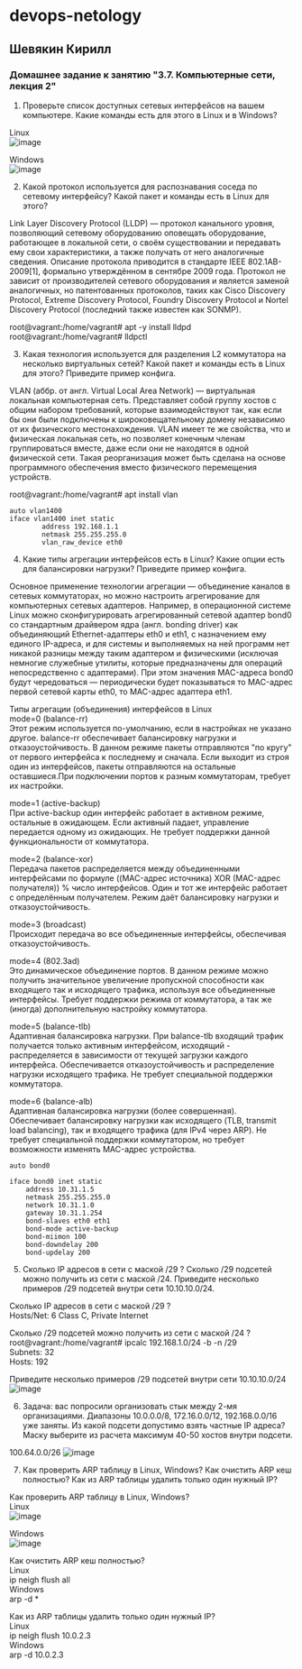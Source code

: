 # devops-netology  
## Шевякин Кирилл  

### Домашнее задание к занятию "3.7. Компьютерные сети, лекция 2"

1) Проверьте список доступных сетевых интерфейсов на вашем компьютере. Какие команды есть для этого в Linux и в Windows?

Linux  
![image](https://user-images.githubusercontent.com/93198418/154421826-36dcf91f-6802-43ca-bf14-3b9c3357a8ae.png)  

Windows  
![image](https://user-images.githubusercontent.com/93198418/154422236-7b47788d-b4d8-412e-9c56-c00420a6b1ac.png)

2) Какой протокол используется для распознавания соседа по сетевому интерфейсу? Какой пакет и команды есть в Linux для этого?

Link Layer Discovery Protocol (LLDP) — протокол канального уровня, позволяющий сетевому оборудованию оповещать оборудование, работающее в локальной сети, о своём существовании и передавать ему свои характеристики, а также получать от него аналогичные сведения. Описание протокола приводится в стандарте IEEE 802.1AB-2009[1], формально утверждённом в сентябре 2009 года. Протокол не зависит от производителей сетевого оборудования и является заменой аналогичных, но патентованных протоколов, таких как Cisco Discovery Protocol, Extreme Discovery Protocol, Foundry Discovery Protocol и Nortel Discovery Protocol (последний также известен как SONMP).

root@vagrant:/home/vagrant# apt -y install lldpd  
root@vagrant:/home/vagrant# lldpctl  

3) Какая технология используется для разделения L2 коммутатора на несколько виртуальных сетей? Какой пакет и команды есть в Linux для этого? Приведите пример конфига.

VLAN (аббр. от англ. Virtual Local Area Network) — виртуальная локальная компьютерная сеть. Представляет собой группу хостов с общим набором требований, которые взаимодействуют так, как если бы они были подключены к широковещательному домену независимо от их физического местонахождения. VLAN имеет те же свойства, что и физическая локальная сеть, но позволяет конечным членам группироваться вместе, даже если они не находятся в одной физической сети. Такая реорганизация может быть сделана на основе программного обеспечения вместо физического перемещения устройств.

root@vagrant:/home/vagrant# apt install vlan  
```
auto vlan1400  
iface vlan1400 inet static  
        address 192.168.1.1  
        netmask 255.255.255.0  
        vlan_raw_device eth0  
```

4) Какие типы агрегации интерфейсов есть в Linux? Какие опции есть для балансировки нагрузки? Приведите пример конфига.

Основное применение технологии агрегации — объединение каналов в сетевых коммутаторах, но можно настроить агрегирование для компьютерных сетевых адаптеров. Например, в операционной системе Linux можно сконфигурировать агрегированный сетевой адаптер bond0 со стандартным драйвером ядра (англ. bonding driver) как объединяющий Ethernet-адаптеры eth0 и eth1, с назначением ему единого IP-адреса, и для системы и выполняемых на ней программ нет никакой разницы между таким адаптером и физическими (исключая немногие служебные утилиты, которые предназначены для операций непосредственно с адаптерами). При этом значения MAC-адреса bond0 будут чередоваться — периодически будет показываться то MAC-адрес первой сетевой карты eth0, то MAC-адрес адаптера eth1.

Типы агрегации (объединения) интерфейсов в Linux  
mode=0 (balance-rr)  
Этот режим используется по-умолчанию, если в настройках не указано другое. balance-rr обеспечивает балансировку нагрузки и отказоустойчивость. В данном режиме пакеты отправляются "по кругу" от первого интерфейса к последнему и сначала. Если выходит из строя один из интерфейсов, пакеты отправляются на остальные оставшиеся.При подключении портов к разным коммутаторам, требует их настройки.

mode=1 (active-backup)  
При active-backup один интерфейс работает в активном режиме, остальные в ожидающем. Если активный падает, управление передается одному из ожидающих. Не требует поддержки данной функциональности от коммутатора.

mode=2 (balance-xor)  
Передача пакетов распределяется между объединенными интерфейсами по формуле ((MAC-адрес источника) XOR (MAC-адрес получателя)) % число интерфейсов. Один и тот же интерфейс работает с определённым получателем. Режим даёт балансировку нагрузки и отказоустойчивость.

mode=3 (broadcast)  
Происходит передача во все объединенные интерфейсы, обеспечивая отказоустойчивость.

mode=4 (802.3ad)  
Это динамическое объединение портов. В данном режиме можно получить значительное увеличение пропускной способности как входящего так и исходящего трафика, используя все объединенные интерфейсы. Требует поддержки режима от коммутатора, а так же (иногда) дополнительную настройку коммутатора.

mode=5 (balance-tlb)  
Адаптивная балансировка нагрузки. При balance-tlb входящий трафик получается только активным интерфейсом, исходящий - распределяется в зависимости от текущей загрузки каждого интерфейса. Обеспечивается отказоустойчивость и распределение нагрузки исходящего трафика. Не требует специальной поддержки коммутатора.

mode=6 (balance-alb)  
Адаптивная балансировка нагрузки (более совершенная). Обеспечивает балансировку нагрузки как исходящего (TLB, transmit load balancing), так и входящего трафика (для IPv4 через ARP). Не требует специальной поддержки коммутатором, но требует возможности изменять MAC-адрес устройства.

```
auto bond0

iface bond0 inet static
    address 10.31.1.5
    netmask 255.255.255.0
    network 10.31.1.0
    gateway 10.31.1.254
    bond-slaves eth0 eth1
    bond-mode active-backup
    bond-miimon 100
    bond-downdelay 200
    bond-updelay 200
```

5) Сколько IP адресов в сети с маской /29 ? Сколько /29 подсетей можно получить из сети с маской /24. Приведите несколько примеров /29 подсетей внутри сети 10.10.10.0/24.

Сколько IP адресов в сети с маской /29 ?  
Hosts/Net: 6                     Class C, Private Internet  

Сколько /29 подсетей можно получить из сети с маской /24 ?  
root@vagrant:/home/vagrant# ipcalc 192.168.1.0/24 -b -n /29  
Subnets:   32  
Hosts:     192  

Приведите несколько примеров /29 подсетей внутри сети 10.10.10.0/24
![image](https://user-images.githubusercontent.com/93198418/154434850-a2524b65-e7c6-48a4-9737-6b0c79cb3d9f.png)

6) Задача: вас попросили организовать стык между 2-мя организациями. Диапазоны 10.0.0.0/8, 172.16.0.0/12, 192.168.0.0/16 уже заняты. Из какой подсети допустимо взять частные IP адреса? Маску выберите из расчета максимум 40-50 хостов внутри подсети.

100.64.0.0/26
![image](https://user-images.githubusercontent.com/93198418/154436341-90f95095-a762-4c6f-952d-f4e9357aee28.png)  

7) Как проверить ARP таблицу в Linux, Windows? Как очистить ARP кеш полностью? Как из ARP таблицы удалить только один нужный IP?

Как проверить ARP таблицу в Linux, Windows?  
Linux  
![image](https://user-images.githubusercontent.com/93198418/154442129-cc2555a8-2131-4cdd-ae7f-d7ca031e4a41.png)  

Windows  
![image](https://user-images.githubusercontent.com/93198418/154449327-ebc01858-d9e3-40da-ad29-ff92a8c637fb.png)

Как очистить ARP кеш полностью?  
Linux  
ip neigh flush all  
Windows  
arp -d *  

Как из ARP таблицы удалить только один нужный IP?  
Linux  
ip neigh flush 10.0.2.3  
Windows  
arp -d 10.0.2.3
